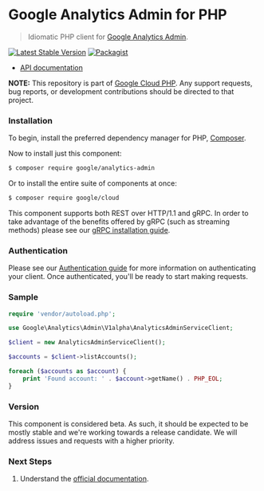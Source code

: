 # Google Analytics Admin for PHP

> Idiomatic PHP client for [Google Analytics Admin](https://developers.google.com/analytics/).

[![Latest Stable Version](https://poser.pugx.org/google/analytics-admin/v/stable)](https://packagist.org/packages/google/analytics-admin) [![Packagist](https://img.shields.io/packagist/dm/google/analytics-admin.svg)](https://packagist.org/packages/google/analytics-admin)

* [API documentation](http://googleapis.github.io/google-cloud-php/#/docs/analytics-admin/latest/analyticsadmin/readme)

**NOTE:** This repository is part of [Google Cloud PHP](https://github.com/googleapis/google-cloud-php). Any
support requests, bug reports, or development contributions should be directed to
that project.

### Installation

To begin, install the preferred dependency manager for PHP, [Composer](https://getcomposer.org/).

Now to install just this component:

```sh
$ composer require google/analytics-admin
```

Or to install the entire suite of components at once:

```sh
$ composer require google/cloud
```

This component supports both REST over HTTP/1.1 and gRPC. In order to take advantage of the benefits offered by gRPC (such as streaming methods)
please see our [gRPC installation guide](https://cloud.google.com/php/grpc).

### Authentication

Please see our [Authentication guide](https://github.com/googleapis/google-cloud-php/blob/master/AUTHENTICATION.md) for more information
on authenticating your client. Once authenticated, you'll be ready to start making requests.

### Sample

```php
require 'vendor/autoload.php';

use Google\Analytics\Admin\V1alpha\AnalyticsAdminServiceClient;

$client = new AnalyticsAdminServiceClient();

$accounts = $client->listAccounts();

foreach ($accounts as $account) {
    print 'Found account: ' . $account->getName() . PHP_EOL;
}
```

### Version

This component is considered beta. As such, it should be expected to be mostly
stable and we're working towards a release candidate. We will address issues
and requests with a higher priority.

### Next Steps

1. Understand the [official documentation](https://developers.google.com/analytics/).
